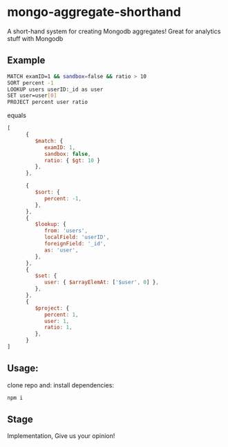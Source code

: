 # mongo-aggregate-shorthand
A short-hand system for creating Mongodb aggregates! Great for analytics stuff with Mongodb

## Example
```sh
MATCH examID=1 && sandbox=false && ratio > 10
SORT percent -1
LOOKUP users userID:_id as user
SET user=user[0]
PROJECT percent user ratio
```
equals 
```js
[
      {
         $match: {
            examID: 1,
            sandbox: false,
            ratio: { $gt: 10 }
         },
      },

      {
         $sort: {
            percent: -1,
         },
      },
      {
         $lookup: {
            from: 'users',
            localField: 'userID',
            foreignField: '_id',
            as: 'user',
         },
      },
      {
         $set: {
            user: { $arrayElemAt: ['$user', 0] },
         },
      },
      {
         $project: {
            percent: 1,
            user: 1,
            ratio: 1,
         },
      }
]
```

## Usage: 
clone repo and:
install dependencies:
```sh
npm i
```

## Stage
Implementation, Give us your opinion!
